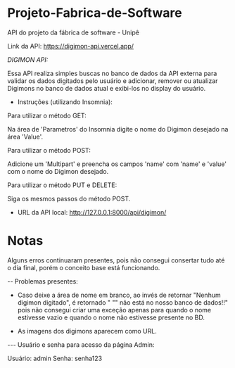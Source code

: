# Projeto-Fabrica-de-Software
API do projeto da fábrica de software - Unipê

Link da API: https://digimon-api.vercel.app/

*DIGIMON API:*

Essa API realiza simples buscas no banco de dados da API externa para validar os dados digitados pelo usuário e adicionar, remover ou atualizar Digimons no banco de dados atual e exibi-los no display do usuário.

- Instruções (utilizando Insomnia):

Para utilizar o método GET:

Na área de 'Parametros' do Insomnia digite o nome do Digimon desejado na área 'Value'.

Para utilizar o método POST: 

Adicione um 'Multipart' e preencha os campos 'name' com 'name' e 'value' com o nome do Digimon desejado.

Para utilizar o método PUT e DELETE:

Siga os mesmos passos do método POST.

- URL da API local: http://127.0.0.1:8000/api/digimon/

# Notas

Alguns erros continuaram presentes, pois não consegui consertar tudo até o dia final, porém o conceito base está funcionando.

-- Problemas presentes:

- Caso deixe a área de nome em branco, ao invés de retornar "Nenhum digimon digitado", é retornado " "" não está no nosso banco de dados!!" pois não consegui criar uma exceção apenas para quando o nome estivesse vazio e quando o nome não estivesse presente no BD.

- As imagens dos digimons aparecem como URL.

--- Usuário e senha para acesso da página Admin:

Usuário: admin
Senha: senha123